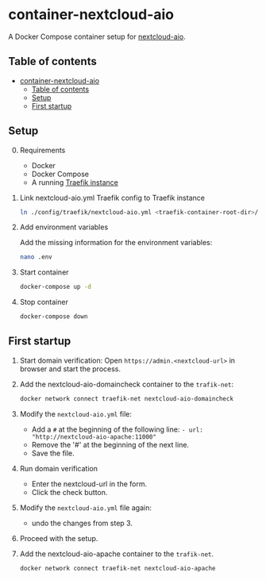 # container-nextcloud-aio

A Docker Compose container setup for [nextcloud-aio](https://github.com/nextcloud/all-in-one).

## Table of contents

- [container-nextcloud-aio](#container-nextcloud-aio)
  - [Table of contents](#table-of-contents)
  - [Setup](#setup)
  - [First startup](#first-startup)

## Setup

0. Requirements

   - Docker
   - Docker Compose
   - A running [Traefik instance](https://github.com/jonas-merkle/container-traefik)

1. Link nextcloud-aio.yml Traefik config to Traefik instance

    ```bash
    ln ./config/traefik/nextcloud-aio.yml <traefik-container-root-dir>/config/dynamic-config/nextcloud-aio.yml
    ```

2. Add environment variables

    Add the missing information for the environment variables:

    ```bash
    nano .env
    ```

3. Start container

    ```bash
    docker-compose up -d
    ````

4. Stop container

    ```bash
    docker-compose down
    ```

## First startup

1. Start domain verification:
   Open `https://admin.<nextcloud-url>` in browser and start the process.

2. Add the nextcloud-aio-domaincheck container to the `trafik-net`:

    ```bash
    docker network connect traefik-net nextcloud-aio-domaincheck
    ```

3. Modify the `nextcloud-aio.yml` file:
   - Add a `#` at the beginning of the following line: `- url: "http://nextcloud-aio-apache:11000"`
   - Remove the '#' at the beginning of the next line.
   - Save the file.

4. Run domain verification
   - Enter the nextcloud-url in the form.
   - Click the check button.

5. Modify the `nextcloud-aio.yml` file again:
   - undo the changes from step 3.

6. Proceed with the setup.

7. Add the nextcloud-aio-apache container to the `trafik-net`.

    ```bash
    docker network connect traefik-net nextcloud-aio-apache
    ```
